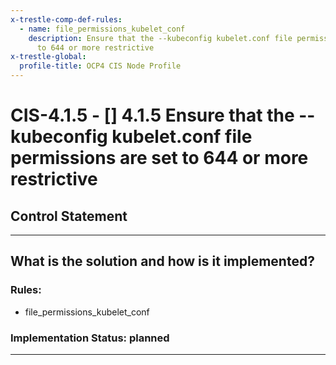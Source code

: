 ```yaml
---
x-trestle-comp-def-rules:
  - name: file_permissions_kubelet_conf
    description: Ensure that the --kubeconfig kubelet.conf file permissions are set
      to 644 or more restrictive
x-trestle-global:
  profile-title: OCP4 CIS Node Profile
---
```


# CIS-4.1.5 - \[\] 4.1.5 Ensure that the --kubeconfig kubelet.conf file permissions are set to 644 or more restrictive

## Control Statement

______________________________________________________________________

## What is the solution and how is it implemented?

<!-- For implementation status enter one of: implemented, partial, planned, alternative, not-applicable -->

<!-- Note that the list of rules under ### Rules: is read-only and changes will not be captured after assembly to JSON -->

### Rules:

  - file_permissions_kubelet_conf

### Implementation Status: planned

______________________________________________________________________
